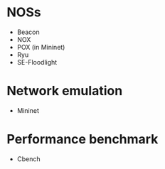 # NOSs
- Beacon  
- NOX  
- POX (in Mininet)  
- Ryu  
- SE-Floodlight

# Network emulation
- Mininet

# Performance benchmark
- Cbench
